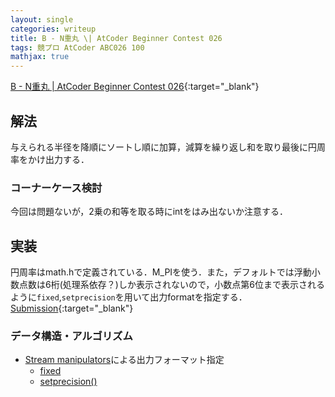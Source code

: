 ```yaml
---
layout: single
categories: writeup
title: B - N重丸 \| AtCoder Beginner Contest 026
tags: 競プロ AtCoder ABC026 100
mathjax: true
---
```


[B - N重丸 \| AtCoder Beginner Contest 026](https://beta.atcoder.jp/contests/abc026/tasks/abc026_b){:target="_blank"}

## 解法
与えられる半径を降順にソートし順に加算，減算を繰り返し和を取り最後に円周率をかけ出力する．
### コーナーケース検討
今回は問題ないが，2乗の和等を取る時にintをはみ出ないか注意する．
## 実装
円周率はmath.hで定義されている．M_PIを使う．また，デフォルトでは浮動小数点数は6桁(処理系依存？)しか表示されないので，小数点第6位まで表示されるように`fixed`,`setprecision`を用いて出力formatを指定する．
[Submission](https://beta.atcoder.jp/contests/abc026/submissions/3088945){:target="_blank"}

### データ構造・アルゴリズム
- [Stream manipulators](http://www.cplusplus.com/reference/library/manipulators/)による出力フォーマット指定
    - [fixed](http://www.cplusplus.com/reference/ios/fixed/)
    - [setprecision()](http://www.cplusplus.com/reference/iomanip/setprecision/)